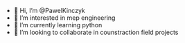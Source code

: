 - 👋 Hi, I’m @PawelKinczyk
- 👀 I’m interested in mep engineering
- 🌱 I’m currently learning python
- 💞️ I’m looking to collaborate in counstraction field projects

<!---
PawelKinczyk/PawelKinczyk is a ✨ special ✨ repository because its `README.md` (this file) appears on your GitHub profile.
You can click the Preview link to take a look at your changes.
--->
